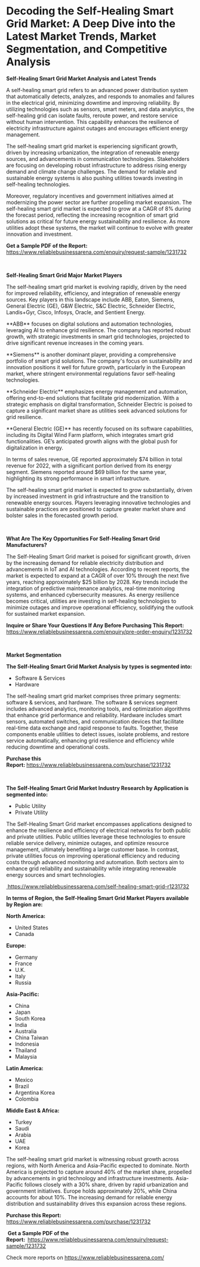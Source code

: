 <p><h1>Decoding the Self-Healing Smart Grid Market: A Deep Dive into the Latest Market Trends, Market Segmentation, and Competitive Analysis</h1></p><p><strong>Self-Healing Smart Grid Market Analysis and Latest Trends</strong></p>
<p><p>A self-healing smart grid refers to an advanced power distribution system that automatically detects, analyzes, and responds to anomalies and failures in the electrical grid, minimizing downtime and improving reliability. By utilizing technologies such as sensors, smart meters, and data analytics, the self-healing grid can isolate faults, reroute power, and restore service without human intervention. This capability enhances the resilience of electricity infrastructure against outages and encourages efficient energy management.</p><p>The self-healing smart grid market is experiencing significant growth, driven by increasing urbanization, the integration of renewable energy sources, and advancements in communication technologies. Stakeholders are focusing on developing robust infrastructure to address rising energy demand and climate change challenges. The demand for reliable and sustainable energy systems is also pushing utilities towards investing in self-healing technologies. </p><p>Moreover, regulatory incentives and government initiatives aimed at modernizing the power sector are further propelling market expansion. The self-healing smart grid market is expected to grow at a CAGR of 8% during the forecast period, reflecting the increasing recognition of smart grid solutions as critical for future energy sustainability and resilience. As more utilities adopt these systems, the market will continue to evolve with greater innovation and investment.</p></p>
<p><strong>Get a Sample PDF of the Report:&nbsp;</strong> <a href="https://www.reliablebusinessarena.com/enquiry/request-sample/1231732?utm_campaign=2343&utm_medium=2&utm_source=Github&utm_content=ia&utm_term=15022025&utm_id=self-healing-smart-grid">https://www.reliablebusinessarena.com/enquiry/request-sample/1231732</a></p>
<p>&nbsp;</p>
<p><strong>Self-Healing Smart Grid Major Market Players</strong></p>
<p><p>The self-healing smart grid market is evolving rapidly, driven by the need for improved reliability, efficiency, and integration of renewable energy sources. Key players in this landscape include ABB, Eaton, Siemens, General Electric (GE), G&W Electric, S&C Electric, Schneider Electric, Landis+Gyr, Cisco, Infosys, Oracle, and Sentient Energy.</p><p>**ABB** focuses on digital solutions and automation technologies, leveraging AI to enhance grid resilience. The company has reported robust growth, with strategic investments in smart grid technologies, projected to drive significant revenue increases in the coming years.</p><p>**Siemens** is another dominant player, providing a comprehensive portfolio of smart grid solutions. The company's focus on sustainability and innovation positions it well for future growth, particularly in the European market, where stringent environmental regulations favor self-healing technologies.</p><p>**Schneider Electric** emphasizes energy management and automation, offering end-to-end solutions that facilitate grid modernization. With a strategic emphasis on digital transformation, Schneider Electric is poised to capture a significant market share as utilities seek advanced solutions for grid resilience.</p><p>**General Electric (GE)** has recently focused on its software capabilities, including its Digital Wind Farm platform, which integrates smart grid functionalities. GE’s anticipated growth aligns with the global push for digitalization in energy.</p><p>In terms of sales revenue, GE reported approximately $74 billion in total revenue for 2022, with a significant portion derived from its energy segment. Siemens reported around $69 billion for the same year, highlighting its strong performance in smart infrastructure.</p><p>The self-healing smart grid market is expected to grow substantially, driven by increased investment in grid infrastructure and the transition to renewable energy sources. Players leveraging innovative technologies and sustainable practices are positioned to capture greater market share and bolster sales in the forecasted growth period.</p></p>
<p>&nbsp;</p>
<p><strong>What Are The Key Opportunities For Self-Healing Smart Grid Manufacturers?</strong></p>
<p><p>The Self-Healing Smart Grid market is poised for significant growth, driven by the increasing demand for reliable electricity distribution and advancements in IoT and AI technologies. According to recent reports, the market is expected to expand at a CAGR of over 10% through the next five years, reaching approximately $25 billion by 2028. Key trends include the integration of predictive maintenance analytics, real-time monitoring systems, and enhanced cybersecurity measures. As energy resilience becomes critical, utilities are investing in self-healing technologies to minimize outages and improve operational efficiency, solidifying the outlook for sustained market expansion.</p></p>
<p><strong>Inquire or Share Your Questions If Any Before Purchasing This Report:</strong> <a href="https://www.reliablebusinessarena.com/enquiry/pre-order-enquiry/1231732?utm_campaign=2343&utm_medium=2&utm_source=Github&utm_content=ia&utm_term=15022025&utm_id=self-healing-smart-grid">https://www.reliablebusinessarena.com/enquiry/pre-order-enquiry/1231732</a></p>
<p>&nbsp;</p>
<p><strong>Market Segmentation</strong></p>
<p><strong>The Self-Healing Smart Grid Market Analysis by types is segmented into:</strong></p>
<p><ul><li>Software & Services</li><li>Hardware</li></ul></p>
<p><p>The self-healing smart grid market comprises three primary segments: software & services, and hardware. The software & services segment includes advanced analytics, monitoring tools, and optimization algorithms that enhance grid performance and reliability. Hardware includes smart sensors, automated switches, and communication devices that facilitate real-time data exchange and rapid response to faults. Together, these components enable utilities to detect issues, isolate problems, and restore service automatically, enhancing grid resilience and efficiency while reducing downtime and operational costs.</p></p>
<p><strong>Purchase this Report:&nbsp;</strong><a href="https://www.reliablebusinessarena.com/purchase/1231732?utm_campaign=2343&utm_medium=2&utm_source=Github&utm_content=ia&utm_term=15022025&utm_id=self-healing-smart-grid">https://www.reliablebusinessarena.com/purchase/1231732</a></p>
<p>&nbsp;</p>
<p><strong>The Self-Healing Smart Grid Market Industry Research by Application is segmented into:</strong></p>
<p><ul><li>Public Utility</li><li>Private Utility</li></ul></p>
<p><p>The Self-Healing Smart Grid market encompasses applications designed to enhance the resilience and efficiency of electrical networks for both public and private utilities. Public utilities leverage these technologies to ensure reliable service delivery, minimize outages, and optimize resource management, ultimately benefiting a large customer base. In contrast, private utilities focus on improving operational efficiency and reducing costs through advanced monitoring and automation. Both sectors aim to enhance grid reliability and sustainability while integrating renewable energy sources and smart technologies.</p></p>
<p><a href="https://www.reliablebusinessarena.com/self-healing-smart-grid-r1231732?utm_campaign=2343&utm_medium=2&utm_source=Github&utm_content=ia&utm_term=15022025&utm_id=self-healing-smart-grid">&nbsp;https://www.reliablebusinessarena.com/self-healing-smart-grid-r1231732</a></p>
<p><strong>In terms of Region, the Self-Healing Smart Grid Market Players available by Region are:</strong></p>
<p>
    <p> <strong> North America: </strong>
        <ul>
            <li>United States</li>
            <li>Canada</li>
        </ul>
        </p> 
    <p> <strong> Europe: </strong>
        <ul>
            <li>Germany</li>
            <li>France</li>
            <li>U.K.</li>
            <li>Italy</li>
            <li>Russia</li>
        </ul>
        </p> 
    <p> <strong> Asia-Pacific: </strong>
        <ul>
            <li>China</li>
            <li>Japan</li>
            <li>South Korea</li>
            <li>India</li>
            <li>Australia</li>
            <li>China Taiwan</li>
            <li>Indonesia</li>
            <li>Thailand</li>
            <li>Malaysia</li>
        </ul>
        </p> 
    <p> <strong> Latin America: </strong>
        <ul>
            <li>Mexico</li>
            <li>Brazil</li>
            <li>Argentina Korea</li>
            <li>Colombia</li>
        </ul>
        </p> 
    <p> <strong> Middle East & Africa: </strong>
        <ul>
            <li>Turkey</li>
            <li>Saudi</li>
            <li>Arabia</li>
            <li>UAE</li>
            <li>Korea</li>
        </ul>
    </p>
    </p>
<p><p>The self-healing smart grid market is witnessing robust growth across regions, with North America and Asia-Pacific expected to dominate. North America is projected to capture around 40% of the market share, propelled by advancements in grid technology and infrastructure investments. Asia-Pacific follows closely with a 30% share, driven by rapid urbanization and government initiatives. Europe holds approximately 20%, while China accounts for about 10%. The increasing demand for reliable energy distribution and sustainability drives this expansion across these regions.</p></p>
<p><strong>Purchase this Report: </strong><a href="https://www.reliablebusinessarena.com/purchase/1231732?utm_campaign=2343&utm_medium=2&utm_source=Github&utm_content=ia&utm_term=15022025&utm_id=self-healing-smart-grid">https://www.reliablebusinessarena.com/purchase/1231732</a></p>
<p>&nbsp;<strong>Get a Sample PDF of the Report:&nbsp;&nbsp;</strong><a href="https://www.reliablebusinessarena.com/enquiry/request-sample/1231732?utm_campaign=2343&utm_medium=2&utm_source=Github&utm_content=ia&utm_term=15022025&utm_id=self-healing-smart-grid">https://www.reliablebusinessarena.com/enquiry/request-sample/1231732</a></p>
<p><strong></strong></p>
<p>Check more reports on <a href="https://www.reliablebusinessarena.com/?utm_campaign=2343&utm_medium=2&utm_source=Github&utm_content=ia&utm_term=15022025&utm_id=self-healing-smart-grid">https://www.reliablebusinessarena.com/</a></p>